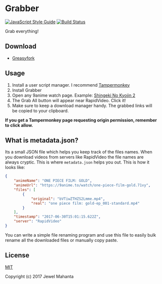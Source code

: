 # Grabber
[![JavaScript Style Guide](https://img.shields.io/badge/code_style-standard-brightgreen.svg)](https://standardjs.com)
[![Build Status](https://travis-ci.org/lap00zza/Grabber.svg?branch=master)](https://travis-ci.org/lap00zza/Grabber)

Grab everything!

## Download
* [Greasyfork](https://greasyfork.org/en/scripts/31010-grabber)

## Usage
1. Install a user script manager. I recommend [Tampermonkey](https://chrome.google.com/webstore/detail/tampermonkey/dhdgffkkebhmkfjojejmpbldmpobfkfo)
2. Install Grabber
3. Open any 9anime watch page. Example: [Shingeki No Kyojin 2](https://9anime.to/watch/shingeki-no-kyojin-season-2.3v16)
4. The Grab All button will appear near RapidVideo. Click it!
5. Make sure to keep a download manager handy. The grabbed links will be copied to your clipboard.

**If you get a Tampermonkey page requesting origin permission, remember to click allow.**

## What is metadata.json?
Its a small JSON file which helps you keep track of the files names. When you download videos from servers like RapidVideo the file names are always cryptic. This is where `metadata.json` helps you out. This is how it looks like:
```json
{
	"animeName": "ONE PIECE FILM: GOLD",
	"animeUrl": "https://9anime.to/watch/one-piece-film-gold.71vy",
	"files": [
		{
			"original": "bVTiwZTHZS2Lmme.mp4",
			"real": "one piece film: gold-ep_001-standard.mp4"
		}
	],
	"timestamp": "2017-06-30T15:01:15.622Z",
	"server": "RapidVideo"
}
```
You can write a simple file renaming program and use this file to easily bulk rename all the downloaded files or manually copy paste.

## License
[MIT](https://github.com/lap00zza/Grabber/blob/master/LICENSE)

Copyright (c) 2017 Jewel Mahanta

